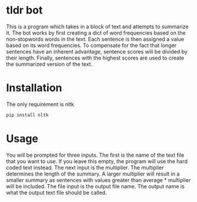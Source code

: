 # tldr bot

This is a program which takes in a block of text and attempts to summarize it. The bot works by first creating a dict of word frequencies based on the non-stopwords words in the text. Each sentence is then assigned a value based on its word frequencies. To compensate for the fact that longer sentences have an inherent advantage, sentence scores will be divided by their length. Finally, sentences with the highest scores are used to create the summarized version of the text.

# Installation

The only requirement is nltk

```bash
pip install nltk
```

# Usage

You will be prompted for three inputs. The first is the name of the text file that you want to use. If you leave this empty, the program will use the hard coded text instead. The next input is the multiplier. The multiplier determines the length of the summary. A larger multiplier will result in a smaller summary as sentences with values greater than average * multiplier will be included. The file input is the output file name. The output name is what the output text file should be called. 
